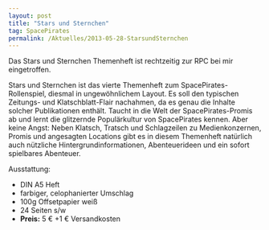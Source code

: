 ```yaml
---
layout: post
title: "Stars und Sternchen"
tag: SpacePirates
permalink: /Aktuelles/2013-05-28-StarsundSternchen
---
```


Das Stars und Sternchen Themenheft ist rechtzeitig zur RPC bei mir eingetroffen.

Stars und Sternchen ist das vierte Themenheft zum SpacePirates-Rollenspiel, diesmal in ungewöhnlichem Layout. Es soll den typischen Zeitungs- und Klatschblatt-Flair nachahmen, da es genau die Inhalte solcher Publikationen enthält. Taucht in die Welt der SpacePirates-Promis ab und lernt die glitzernde Populärkultur von SpacePirates kennen. Aber keine Angst: Neben Klatsch, Tratsch und Schlagzeilen zu Medienkonzernen, Promis und angesagten Locations gibt es in diesem Themenheft natürlich auch nützliche Hintergrundinformationen, Abenteuerideen und ein sofort spielbares Abenteuer.

Ausstattung:

- DIN A5 Heft
- farbiger, celophanierter Umschlag
- 100g Offsetpapier weiß
- 24 Seiten s/w
- **Preis:** 5 &euro; +1 &euro; Versandkosten
